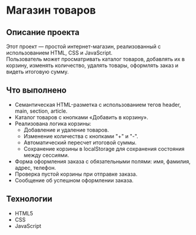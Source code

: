 ﻿# Магазин товаров
## Описание проекта
Этот проект — простой интернет-магазин, реализованный с использованием HTML, CSS и JavaScript.  
Пользователь может просматривать каталог товаров, добавлять их в корзину, изменять количество, удалять товары, оформлять заказ и видеть итоговую сумму.

## Что выполнено
- Семантическая HTML-разметка с использованием тегов header, main, section, article.
- Каталог товаров с кнопками «Добавить в корзину».
- Реализована логика корзины:
  - Добавление и удаление товаров.
  - Изменение количества с кнопками "+" и "-".
  - Автоматический пересчет итоговой суммы.
  - Сохранение корзины в localStorage для сохранения состояния между сессиями.
- Форма оформления заказа с обязательными полями: имя, фамилия, адрес, телефон.
- Проверка пустой корзины при отправке заказа.
- Сообщение об успешном оформлении заказа.

## Технологии
- HTML5
- CSS
- JavaScript



